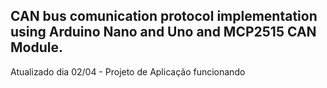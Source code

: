 ## CAN bus comunication protocol implementation using Arduino Nano and Uno and MCP2515 CAN Module.

Atualizado dia 02/04 - Projeto de Aplicação funcionando
